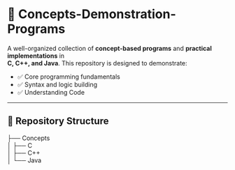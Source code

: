 # 🚀 Concepts-Demonstration-Programs

A well-organized collection of **concept-based programs** and **practical implementations** in  
**C, C++, and Java**. This repository is designed to demonstrate:

- ✅ Core programming fundamentals  
- ✅ Syntax and logic building
- ✅ Understanding Code 

---

## 📂 Repository Structure
├── Concepts
<br>
│ ├── C<br>
│ ├── C++<br>
│ └── Java<br>

